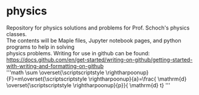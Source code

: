 # physics
Repository for physics solutions and problems for Prof. Schoch's physics classes.<br>
The contents will be Maple files, Jupyter notebook pages, and python programs to help in solving <br>
physics problems.
Writing for use in github can be found:
https://docs.github.com/en/get-started/writing-on-github/getting-started-with-writing-and-formatting-on-github
<br>
'''math
\sum \overset{\scriptscriptstyle \rightharpoonup}{F}=m\overset{\scriptscriptstyle \rightharpoonup}{a}=\frac{ \mathrm{d} \overset{\scriptscriptstyle \rightharpoonup}{p}}{ \mathrm{d} t}
'''
